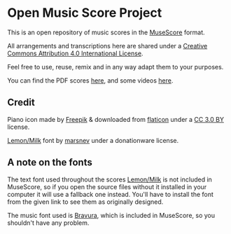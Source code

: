 # Open Music Score Project


This is an open repository of music scores in the [MuseScore](https://musescore.org/) format.

All arrangements and transcriptions here are shared under a 
[Creative Commons Attribution 4.0 International License](http://creativecommons.org/licenses/by/4.0/).

Feel free to use, reuse, remix and in any way adapt them to your purposes.

You can find the PDF scores [here](http://ow.ly/FD1c30mFk7u), and some videos [here](https://www.youtube.com/channel/UCa1WlFlHdyy6ow6E7WCOltQ).


## Credit

Piano icon made by [Freepik](https://www.freepik.com)
& downloaded from [flaticon](https://www.flaticon.com/)
under a [CC 3.0 BY](http://creativecommons.org/licenses/by/3.0/) license.

[Lemon/Milk](https://www.dafont.com/es/lemon-milk.font)
font by [marsnev](http://www.marsnev.com)
under a donationware license.


## A note on the fonts

The text font used throughout the scores [Lemon/Milk](https://www.dafont.com/es/lemon-milk.font) is not included in MuseScore, 
so if you open the source files without it installed in your computer it will use a fallback one instead. You'll have to install 
the font from the given link to see them as originally designed.

The music font used is [Bravura](https://www.smufl.org/fonts/), which is included in MuseScore, so you shouldn't have any problem.

